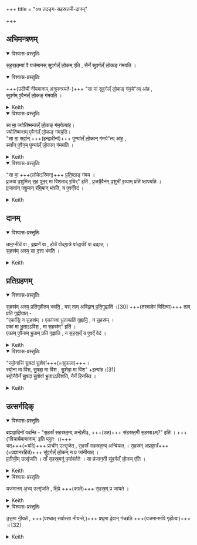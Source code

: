 +++
title = "०७ तदङ्ग-सहस्रतमी-दानम्"

+++
## अभिमन्त्रणम्


<details open><summary>विश्वास-प्रस्तुतिः</summary>

स॒ह॒स्र॒त॒म्या॑ वै यज॑मानस् सुव॒र्गल्ँ लो॒कम् ए॑ति ,
सैनँ॑ सुव॒र्गल्ँ लो॒कङ् ग॑मयति ।
</details>

<details open><summary>विश्वास-प्रस्तुतिः</summary>

+++(उदीचीं नीयमानाम् अनुमन्त्रयते-)+++ "सा मा॑ सुव॒र्गल्ँ लो॒कङ् ग॑म॒ये"त्य् आ॑ह ,  
सुव॒र्गम् ए॒वैन॑ल्ँ लो॒कङ् ग॑मयति ।  
</details>



<details><summary>Keith</summary>

By the thousandth the sacrifice goes to the world of heaven.  
She makes him go to the world of heaven.  
'Do thou make me go to the world of heaven', he says;  
verily she makes him go to the world of heaven.
</details>




<details open><summary>विश्वास-प्रस्तुतिः</summary>

सा मा॒ ज्योति॑ष्मन्तल्ँ लो॒कङ् ग॑म॒येत्या॑ह।  
ज्योति॑ष्मन्तम् ए॒वैन॑ल्ँ लो॒कङ् ग॑मय॒ति।  
"सा मा॒ सर्वा॒न् +++(इन्द्रादीनां)+++ पुण्या॑ल्ँ लो॒कान् ग॑मये"त्य् आ॑ह॒ ,  
सर्वा॑न् ए॒वैन॒म् पुण्या॑ल्ँ  लो॒कान् ग॑मयति ।
</details>



<details><summary>Keith</summary>

'Do thou make me go to the world of light', he says;  
verily she makes him go to the world of light.  
'Do thou make me go to all holy worlds', he says;  
verily she makes him go to all holy worlds [1].
</details>





<details open><summary>विश्वास-प्रस्तुतिः</summary>

"सा मा॒ +++(लोकेऽस्मिन्)+++ प्र॒ति॒ष्ठाङ् ग॑मय ।  
प्र॒जया॑ प॒शुभि॑स् स॒ह पुन॒र् मा वि॑शताद् र॒यिर्" इति॑ ,
प्र॒जयै॒वैन॑म् प॒शुभी॑ र॒य्याम् प्रति॑ ष्ठापयति ।  
प्र॒जावा॑न् पशु॒मान् र॑यि॒मान् भ॑वति, य ए॒वव्ँवेद॑ ।
</details>



<details><summary>Keith</summary>

'Do thou make me go to a secure place,  
with offspring and cattle, let wealth again visit me', (he says);  
verily she establishes him with offspring and cattle in wealth.  
Rich in offspring, cattle, and wealth he becomes who knows thus.
</details>


## दानम्


<details open><summary>विश्वास-प्रस्तुतिः</summary>

ताम॒ग्नीधे॑ वा , ब्र॒ह्मणे॑ वा , होत्रे॑ वोद्गा॒त्रे वा॑ध्व॒र्यवे॑ वा दद्यात् ।  
स॒हस्र॑म् अस्य॒ सा द॒त्ता भ॑वति ।
</details>



<details><summary>Keith</summary>

He should give her to the Agnidh, or the Brahman, or the Hotr or the Udgatr, or the Adhvaryu.  
In giving her, he gives a thousand.
</details>


## प्रतिग्रहणम्


<details open><summary>विश्वास-प्रस्तुतिः</summary>

स॒हस्र॑म् अस्य॒ प्रति॑गृहीतम् भवति॒ ,
यस् ताम् अवि॑द्वान् प्र॒ति॒गृ॒ह्णाति॑ ।[30]
+++(तस्मादेवं विदित्वा)+++ ताम् प्रति॑ गृह्णीयात् -  
"एका॑सि॒ न स॒हस्र॑म् । एका॑न्त्वा भू॒ताम्प्रति॑ गृह्णामि॒ , न स॒हस्र॑म् ।  
एका॑ मा भू॒ताऽऽवि॑श॒ , मा स॒हस्र॑म्" इति॑ ।  
एका॑म् ए॒वैना॑म् भू॒ताम् प्रति॑ गृह्णाति , न स॒हस्र॒य्ँ य ए॒वव्ँ वेद॑ ।
</details>



<details><summary>Keith</summary>

A thousand he accepts  
who not knowing [2] accepts her.  
He should accept her, (saying),  
'Thou art one, not a thousand. Thee as one I accept, not a thousand;  
come to me as one, not as a thousand';  
verily he who knows thus accepts her as one, not as a thousand. 
</details>




<details open><summary>विश्वास-प्रस्तुतिः</summary>

"स्यो॒नासि॑ सु॒षदा॑ सु॒शेवा॑+++(=सुफला)+++।  
स्यो॒ना मा वि॑श, सु॒षदा॒ मा वि॑श , सु॒शेवा॒ मा वि॑श" +इत्या॑ह।[31]  
स्यो॒नैवैनँ॑ सु॒षदा॑ सु॒शेवा॑ भू॒ताऽऽवि॑शति, नैनँ॑ हिनस्ति ।
</details>




<details><summary>Keith</summary>

'Thou art gentle, resting well, auspicious;  
come to me as gentle, well resting, auspicious,' [3] he says;  
verily she becoming gentle, well resting, auspicious, comes to him, and harms him not.
</details>


## उत्सर्गदिक्


<details open><summary>विश्वास-प्रस्तुतिः</summary>

ब्रह्मवा॒दिनो॑ वदन्ति - "स॒हस्रँ॑ सहस्रत॒म्य् अन्वे॒ती३, +++(उत)+++ स॑हस्रत॒मीँ स॒हस्रा३म्?" इति॑ ।
+++('विचार्यमाणानाम्' इति प्लुतः ।)+++  
यत्+++(=यदि)+++ प्राची॑म् उत्सृ॒जेत् , स॒हस्रँ॑ सहस्रत॒म्य् अन्वि॑यात् । स॒हस्र॑म् अप्रज्ञा॒त्रँ+++(=प्रज्ञानरहितं)+++ सु॑व॒र्गल्ँ लो॒कन् न प्र जा॑नीयात् ।  
प्र॒तीची॒म् उत्सृ॑जति । ताँ स॒हस्र॒मनु॑ प॒र्याव॑र्तते । सा प्र॑जान॒ती सु॑व॒र्गल्ँ लो॒कम् ए॑ति ।
</details>



<details><summary>Keith</summary>

The theologians say, 'Does the thousandth follow the thousand? or the thousand the thousandth?'  
If he were to let her go to the east, the thousandth would follow the thousand; now the thousand has no understanding, and would not recognize the world of heaven.  
He lets her go to the west; the thousand follow after her. She knowing goes to the world of heaven. 
</details>




<details open><summary>विश्वास-प्रस्तुतिः</summary>

यज॑मानम् अ॒भ्य् उत्सृ॑जति ,
क्षि॒प्रे +++(काले)+++ स॒हस्र॒म् प्र जा॑यते ।
</details>



<details><summary>Keith</summary>

He lets her go towards the sacrificer.  
Quickly a thousand springs up.  
</details>




<details open><summary>विश्वास-प्रस्तुतिः</summary>

उ॒त्त॒मा नी॒यते॑ , +++(पश्चात् सर्वास्ता नीयन्ते,)+++ प्रथ॒मा दे॒वान् ग॑च्छति +++(यजमानमपि गृहीत्वा)+++ ॥ [32]
</details>



<details><summary>Keith</summary>

The (thousandth) is the last to be taken, but the first to go to the gods.
</details>
